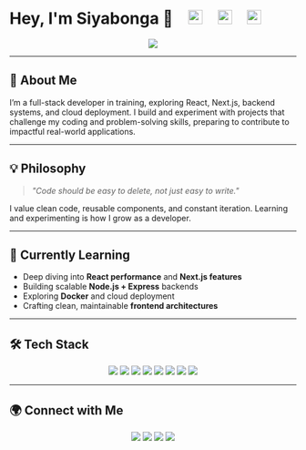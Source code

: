 <h1>
  Hey, I'm Siyabonga 👋
  &nbsp;&nbsp;
  <img src="https://img.shields.io/badge/COMMITS-631-blue?style=flat-square&color=blue" height="25"/>
  &nbsp;&nbsp;
  <img src="https://img.shields.io/badge/Followers-113-green?style=flat-square" height="25"/>
  &nbsp;&nbsp;
  <img src="https://komarev.com/ghpvc/?username=siyabuilds&label=Profile+Views&style=flat-square&color=blue" height="25"/>
</h1>

<p align="center">
  <img src="https://readme-typing-svg.herokuapp.com?font=Fira+Code&size=24&pause=1000&color=38B2AC&center=true&vCenter=true&width=500&lines=Full+Stack+Developer;React+%2B+Next.js;Exploring+Cloud+%26+DevOps" />
</p>

---

## 🚀 About Me

I’m a full-stack developer in training, exploring React, Next.js, backend systems, and cloud deployment. I build and experiment with projects that challenge my coding and problem-solving skills, preparing to contribute to impactful real-world applications.

---

## 💡 Philosophy

> *"Code should be easy to delete, not just easy to write."*

I value clean code, reusable components, and constant iteration. Learning and experimenting is how I grow as a developer.

---

## 🧠 Currently Learning

- Deep diving into **React performance** and **Next.js features**  
- Building scalable **Node.js + Express** backends  
- Exploring **Docker** and cloud deployment  
- Crafting clean, maintainable **frontend architectures**

---

## 🛠️ Tech Stack

<p align="center">
  <img src="https://img.shields.io/badge/React-%2320232a.svg?style=for-the-badge&logo=react&logoColor=61DAFB">
  <img src="https://img.shields.io/badge/TypeScript-%23007ACC.svg?style=for-the-badge&logo=typescript&logoColor=white">
  <img src="https://img.shields.io/badge/JavaScript-%23F7DF1E.svg?style=for-the-badge&logo=javascript&logoColor=black">
  <img src="https://img.shields.io/badge/Next.js-%23000000.svg?style=for-the-badge&logo=nextdotjs&logoColor=white">
  <img src="https://img.shields.io/badge/Node.js-%23339933.svg?style=for-the-badge&logo=nodedotjs&logoColor=white">
  <img src="https://img.shields.io/badge/Express-%23000000.svg?style=for-the-badge&logo=express&logoColor=white">
  <img src="https://img.shields.io/badge/Tailwind_CSS-%2338B2AC.svg?style=for-the-badge&logo=tailwind-css&logoColor=white">
  <img src="https://img.shields.io/badge/Docker-%232496ED.svg?style=for-the-badge&logo=docker&logoColor=white">
</p>

---

## 🌍 Connect with Me

<p align="center">
  <a href="https://github.com/siyabuilds" target="_blank"><img src="https://img.shields.io/badge/GitHub-%23181717.svg?style=for-the-badge&logo=github&logoColor=white"></a>
  <a href="https://www.linkedin.com/in/bytedojo/" target="_blank"><img src="https://img.shields.io/badge/LinkedIn-%230A66C2.svg?style=for-the-badge&logo=linkedin&logoColor=white"></a>
  <a href="mailto:siyabonga.lukhele@umuzi.org" target="_blank"><img src="https://img.shields.io/badge/Email-%23EA4335.svg?style=for-the-badge&logo=gmail&logoColor=white"></a>
  <a href="https://siyabuilds.tech" target="_blank"><img src="https://img.shields.io/badge/Portfolio-%2347A3F3.svg?style=for-the-badge&logo=safari&logoColor=white"></a>
</p>
